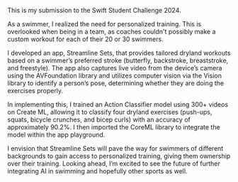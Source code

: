 This is my submission to the Swift Student Challenge 2024.

As a swimmer, I realized the need for personalized training. This is overlooked when being in a team, as coaches couldn't possibly make a custom workout for each of their 20 or 30 swimmers.

I developed an app, Streamline Sets, that provides tailored dryland workouts based on a swimmer’s preferred stroke (butterfly, backstroke, breaststroke, and freestyle). The app also captures live video from the device’s camera using the AVFoundation library and utilizes computer vision via the Vision library to identify a person’s pose, determining whether they are doing the exercises properly.

In implementing this, I trained an Action Classifier model using 300+ videos on Create ML, allowing it to classify four dryland exercises (push-ups, squats, bicycle crunches, and bicep curls) with an accuracy of approximately 90.2%. I then imported the CoreML library to integrate the model within the app playground.

I envision that Streamline Sets will pave the way for swimmers of different backgrounds to gain access to personalized training, giving them ownership over their training. Looking ahead, I’m excited to see the future of further integrating AI in swimming and hopefully other sports as well.
